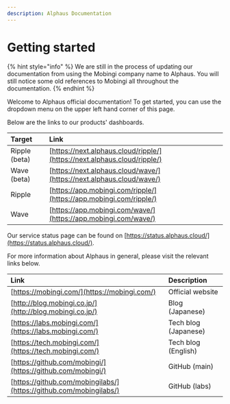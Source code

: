 ```yaml
---
description: Alphaus Documentation
---
```


# Getting started

{% hint style="info" %}
We are still in the process of updating our documentation from using the Mobingi company name to Alphaus. You will still notice some old references to Mobingi all throughout the documentation.
{% endhint %}

Welcome to Alphaus official documentation! To get started, you can use the dropdown menu on the upper left hand corner of this page.

Below are the links to our products' dashboards.

| Target | Link |
| :--- | :--- |
| Ripple \(beta\) | [https://next.alphaus.cloud/ripple/](https://next.alphaus.cloud/ripple/) |
| Wave \(beta\) | [https://next.alphaus.cloud/wave/](https://next.alphaus.cloud/wave/) |
| Ripple | [https://app.mobingi.com/ripple/](https://app.mobingi.com/ripple/) |
| Wave | [https://app.mobingi.com/wave/](https://app.mobingi.com/wave/) |

Our service status page can be found on [https://status.alphaus.cloud/](https://status.alphaus.cloud/).

For more information about Alphaus in general, please visit the relevant links below.

| Link | Description |
| :--- | :--- |
| [https://mobingi.com/](https://mobingi.com/) | Official website |
| [http://blog.mobingi.co.jp/](http://blog.mobingi.co.jp/) | Blog \(Japanese\) |
| [https://labs.mobingi.com/](https://labs.mobingi.com/) | Tech blog \(Japanese\) |
| [https://tech.mobingi.com/](https://tech.mobingi.com/) | Tech blog \(English\) |
| [https://github.com/mobingi/](https://github.com/mobingi/) | GitHub \(main\) |
| [https://github.com/mobingilabs/](https://github.com/mobingilabs/) | GitHub \(labs\) |

